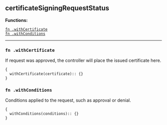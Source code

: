 
## certificateSigningRequestStatus


**Functions:**

[`fn .withCertificate`](#fn-withcertificate)  
[`fn .withConditions`](#fn-withconditions)  

---


### `fn .withCertificate`
If request was approved, the controller will place the issued certificate here.
```jsonnet
{
  withCertificate(certificate):: {}
}
```

### `fn .withConditions`
Conditions applied to the request, such as approval or denial.
```jsonnet
{
  withConditions(conditions):: {}
}
```

